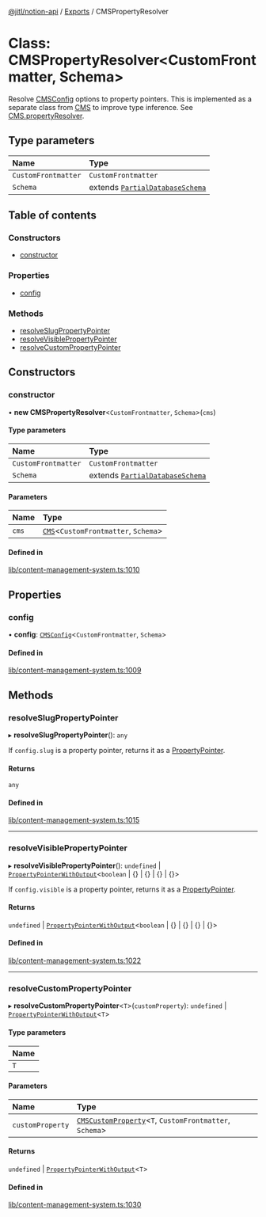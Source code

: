 [@jitl/notion-api](../README.md) / [Exports](../modules.md) / CMSPropertyResolver

# Class: CMSPropertyResolver<CustomFrontmatter, Schema\>

Resolve [CMSConfig](../interfaces/CMSConfig.md) options to property pointers.
This is implemented as a separate class from [CMS](CMS.md) to improve type inference.
See [CMS.propertyResolver](CMS.md#propertyresolver).

## Type parameters

| Name | Type |
| :------ | :------ |
| `CustomFrontmatter` | `CustomFrontmatter` |
| `Schema` | extends [`PartialDatabaseSchema`](../modules.md#partialdatabaseschema) |

## Table of contents

### Constructors

- [constructor](CMSPropertyResolver.md#constructor)

### Properties

- [config](CMSPropertyResolver.md#config)

### Methods

- [resolveSlugPropertyPointer](CMSPropertyResolver.md#resolveslugpropertypointer)
- [resolveVisiblePropertyPointer](CMSPropertyResolver.md#resolvevisiblepropertypointer)
- [resolveCustomPropertyPointer](CMSPropertyResolver.md#resolvecustompropertypointer)

## Constructors

### constructor

• **new CMSPropertyResolver**<`CustomFrontmatter`, `Schema`\>(`cms`)

#### Type parameters

| Name | Type |
| :------ | :------ |
| `CustomFrontmatter` | `CustomFrontmatter` |
| `Schema` | extends [`PartialDatabaseSchema`](../modules.md#partialdatabaseschema) |

#### Parameters

| Name | Type |
| :------ | :------ |
| `cms` | [`CMS`](CMS.md)<`CustomFrontmatter`, `Schema`\> |

#### Defined in

[lib/content-management-system.ts:1010](https://github.com/justjake/monorepo/blob/main/packages/notion-api/src/lib/content-management-system.ts#L1010)

## Properties

### config

• **config**: [`CMSConfig`](../interfaces/CMSConfig.md)<`CustomFrontmatter`, `Schema`\>

#### Defined in

[lib/content-management-system.ts:1009](https://github.com/justjake/monorepo/blob/main/packages/notion-api/src/lib/content-management-system.ts#L1009)

## Methods

### resolveSlugPropertyPointer

▸ **resolveSlugPropertyPointer**(): `any`

If `config.slug` is a property pointer, returns it as a [PropertyPointer](../interfaces/PropertyPointer.md).

#### Returns

`any`

#### Defined in

[lib/content-management-system.ts:1015](https://github.com/justjake/monorepo/blob/main/packages/notion-api/src/lib/content-management-system.ts#L1015)

___

### resolveVisiblePropertyPointer

▸ **resolveVisiblePropertyPointer**(): `undefined` \| [`PropertyPointerWithOutput`](../modules.md#propertypointerwithoutput)<`boolean` \| {} \| {} \| {} \| {}\>

If `config.visible` is a property pointer, returns it as a [PropertyPointer](../interfaces/PropertyPointer.md).

#### Returns

`undefined` \| [`PropertyPointerWithOutput`](../modules.md#propertypointerwithoutput)<`boolean` \| {} \| {} \| {} \| {}\>

#### Defined in

[lib/content-management-system.ts:1022](https://github.com/justjake/monorepo/blob/main/packages/notion-api/src/lib/content-management-system.ts#L1022)

___

### resolveCustomPropertyPointer

▸ **resolveCustomPropertyPointer**<`T`\>(`customProperty`): `undefined` \| [`PropertyPointerWithOutput`](../modules.md#propertypointerwithoutput)<`T`\>

#### Type parameters

| Name |
| :------ |
| `T` |

#### Parameters

| Name | Type |
| :------ | :------ |
| `customProperty` | [`CMSCustomProperty`](../modules.md#cmscustomproperty)<`T`, `CustomFrontmatter`, `Schema`\> |

#### Returns

`undefined` \| [`PropertyPointerWithOutput`](../modules.md#propertypointerwithoutput)<`T`\>

#### Defined in

[lib/content-management-system.ts:1030](https://github.com/justjake/monorepo/blob/main/packages/notion-api/src/lib/content-management-system.ts#L1030)
